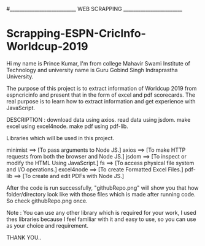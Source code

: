 #___________________________    WEB   SCRAPPING   ________________________
# Scrapping-ESPN-CricInfo-Worldcup-2019
Hi my name is Prince Kumar, I'm from college Mahavir Swami Institute of Technology and university name is Guru Gobind Singh Indraprastha University. 

The purpose of this project is to extract information of Worldcup 2019 from espncricinfo and present that in the form of excel and pdf scorecards.  The real purpose is to learn how to extract information and get experience with JavaScript.

DESCRIPTION : 
download data using axios.
read data using jsdom.
make excel using excel4node.
make pdf using pdf-lib.

Libraries which will be used in this project.

minimist   ==>  [To pass arguments to Node JS.]
axios      ==>  [To make HTTP requests from both the browser and Node JS.]
jsdom      ==>  [To inspect or modify the HTML Using JavaScript.]
fs         ==>  [To access physical file system and I/O operations.]
excel4node ==>  [To create Formatted Excel Files.]
pdf-lib    ==> [To create and edit PDFs with Node JS.]

After the code is run successfully, "githubRepo.png" will show you that how folder/directory look like with those files which is made after running code. So check githubRepo.png once.

Note : You can use any other library which is required for your work,
I used thes libraries because I feel familiar with it and easy to use, so you can use as your choice and requirement. 

THANK YOU..
